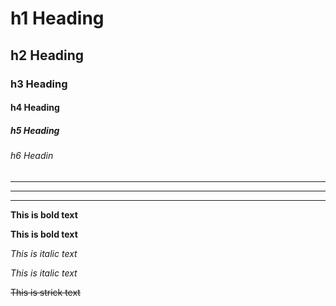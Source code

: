 # h1 Heading
## h2 Heading
### h3 Heading
#### h4 Heading
##### h5 Heading
###### h6 Headin

___

---

***


**This is bold text**

__This is bold text__

*This is italic text*

_This is italic text_

~~This is strick text~~
